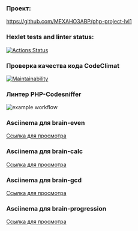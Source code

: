 ### Проект:

https://github.com/MEXAHO3ABP/php-project-lvl1

### Hexlet tests and linter status:

[![Actions Status](https://github.com/MEXAHO3ABP/php-project-lvl1/workflows/hexlet-check/badge.svg)](https://github.com/MEXAHO3ABP/php-project-lvl1/actions)

### Проверка качества кода CodeClimat

[![Maintainability](https://api.codeclimate.com/v1/badges/a99a88d28ad37a79dbf6/maintainability)](https://codeclimate.com/github/codeclimate/codeclimate/maintainability)

### Линтер PHP-Codesniffer

![example workflow](https://github.com/MEXAHO3ABP/php-project-lvl1/actions/workflows/my-check.yml/badge.svg)

### Asciinema для brain-even

[Ссылка для просмотра](https://asciinema.org/a/Pwh74dTTRPhxpfmHlBedwTivq)

### Asciinema для brain-calc

[Ссылка для просмотра](https://asciinema.org/a/izhzJInQJzdKKJJsU9bwjEc6E)

### Asciinema для brain-gcd

[Ссылка для просмотра](https://asciinema.org/a/QHz9vb2ZVtW37pShLAq3yvN9a)

### Asciinema для brain-progression

[Ссылка для просмотра](https://asciinema.org/a/8FANZ0sRDTfh7BjO8PjlNRq2L)
